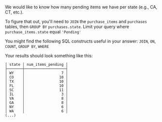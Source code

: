 We would like to know how many pending items we have per state (e.g., CA, CT, etc.).

To figure that out, you'll need to `JOIN` the `purchase_items` and `purchases` tables, then
`GROUP BY` `purchases.state`. Limit your query where `purchase_items.state` equal `'Pending'`

You might find the following SQL constructs useful in your answer: `JOIN`, `ON`, `COUNT`, `GROUP BY`, `WHERE`

Your results should look something like this:
```
│ state │ num_items_pending │
├───────┼───────────────────┤
│ WY    │                 7 │
│ CO    │                10 │
│ TX    │                10 │
│ FL    │                10 │
│ SC    │                11 │
│ IL    │                 3 │
│ VA    │                 8 │
│ GA    │                 8 │
│ NY    │                 6 │
│ WA    │                 6 │
(...)
```